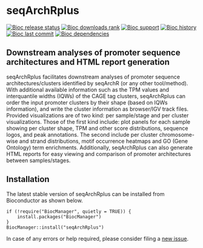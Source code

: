# seqArchRplus

<!-- badges: start -->
[![Bioc release status](http://www.bioconductor.org/shields/build/release/bioc/seqArchRplus.svg)](https://bioconductor.org/checkResults/release/bioc-LATEST/seqArchRplus)
  [![Bioc downloads rank](https://bioconductor.org/shields/downloads/devel/seqArchRplus.svg)](http://bioconductor.org/packages/stats/bioc/seqArchRplus/)
  [![Bioc support](https://bioconductor.org/shields/posts/seqArchRplus.svg)](https://support.bioconductor.org/tag/seqArchRplus)
  [![Bioc history](https://bioconductor.org/shields/years-in-bioc/seqArchRplus.svg)](https://bioconductor.org/packages/release/bioc/html/seqArchRplus.html#since)
  [![Bioc last commit](https://bioconductor.org/shields/lastcommit/devel/bioc/seqArchRplus.svg)](http://bioconductor.org/checkResults/devel/bioc-LATEST/seqArchRplus/)
  [![Bioc dependencies](https://bioconductor.org/shields/dependencies/devel/seqArchRplus.svg)](https://bioconductor.org/packages/devel/bioc/html/seqArchRplus.html#since)
  <!-- badges: end -->



## Downstream analyses of promoter sequence architectures and HTML report generation

seqArchRplus facilitates downstream analyses of promoter sequence 
architectures/clusters identified by seqArchR (or any other tool/method). 
With additional available information such as the TPM values and interquantile 
widths (IQWs) of the CAGE tag clusters, seqArchRplus can order the input 
promoter clusters by their shape (based on IQWs information), and write the 
cluster information as browser/IGV track files. 
Provided visualizations are of two kind: per sample/stage and per cluster 
visualizations. 
Those of the first kind include: plot panels for each sample showing per 
cluster shape, TPM and other score distributions, sequence logos, and peak 
annotations. 
The second include per cluster chromosome-wise and strand 
distributions, motif occurrence heatmaps and GO (Gene Ontology) term 
enrichments. 
Additionally, seqArchRplus can also generate HTML reports for easy viewing and 
comparison of promoter architectures between samples/stages.


## Installation 

The latest stable version of seqArchRplus can be installed from Bioconductor 
as shown below.

```
if (!require("BiocManager", quietly = TRUE)) {
    install.packages("BiocManager")
}
BiocManager::install("seqArchRplus")
```

In case of any errors or help required, please consider filing a 
[new issue](https://github.com/snikumbh/seqArchRplus/issues/new/choose).
